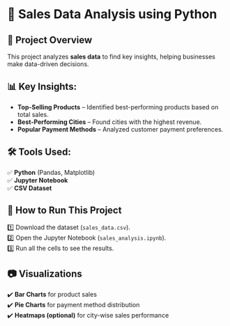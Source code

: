 # 🛒 Sales Data Analysis using Python  

## 📌 Project Overview  
This project analyzes **sales data** to find key insights, helping businesses make data-driven decisions.  

## 📊 Key Insights:  
- **Top-Selling Products** – Identified best-performing products based on total sales.  
- **Best-Performing Cities** – Found cities with the highest revenue.  
- **Popular Payment Methods** – Analyzed customer payment preferences.  

## 🛠️ Tools Used:  
✅ **Python** (Pandas, Matplotlib)  
✅ **Jupyter Notebook**  
✅ **CSV Dataset**  

## 🚀 How to Run This Project  
1️⃣ Download the dataset (`sales_data.csv`).  
2️⃣ Open the Jupyter Notebook (`sales_analysis.ipynb`).  
3️⃣ Run all the cells to see the results.  

## 📷 Visualizations  
✔️ **Bar Charts** for product sales  
✔️ **Pie Charts** for payment method distribution  
✔️ **Heatmaps (optional)** for city-wise sales performance  
